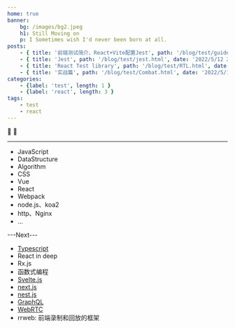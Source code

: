 ```yaml
---
home: true
banner:
    bg: /images/bg2.jpeg
    h1: Still Moving on
    p: I Sometimes wish I'd never been born at all.
posts:
    - { title: '前端测试简介、React+Vite配置Jest', path: '/blog/test/guideAndConfigSetting.html', date: '2022/5/12 22:30:30', category: 'test', tag: 'test,jest,react' }
    - { title: 'Jest', path: '/blog/test/jest.html', date: '2022/5/12 22:30:30', category: 'test', tag: 'test,jest,react' }
    - { title: 'React Test library', path: '/blog/test/RTL.html', date: '2022/5/12 22:30:30', category: 'test', tag: 'test,jest,react' }
    - { title: '实战篇', path: '/blog/test/Combat.html', date: '2022/5/12 22:30:30', category: 'test', tag: 'test,jest,react' }
categories:
    - {label: 'test', length: 1 }
    - {label: 'react', length: 3 }
tags:
    - test
    - react
---
```


:tada: :100:


-----------

- JavaScript
- DataStructure
- Algorithm
- CSS
- Vue
- React
- Webpack
- node.js、koa2
- http、Nginx
- ...

---Next---
- [Typescript](https://ts.xcatliu.com/)
- React in deep
- Rx.js
- 函数式编程
- [Svelte.js](https://www.sveltejs.cn/)
- [next.js](https://www.nextjs.cn/)
- [nest.js](https://docs.nestjs.cn/7/introduction)
- [GraphQL](https://graphql.cn/)
- [WebRTC](https://webrtc.org.cn/)
- rrweb: 前端录制和回放的框架
